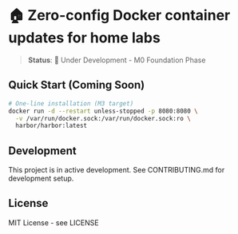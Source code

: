 # 🏠 **Zero-config Docker container updates for home labs**

> **Status**: 🚧 Under Development - M0 Foundation Phase

## Quick Start (Coming Soon)

```bash
# One-line installation (M3 target)
docker run -d --restart unless-stopped -p 8080:8080 \
  -v /var/run/docker.sock:/var/run/docker.sock:ro \
  harbor/harbor:latest
```

## Development

This project is in active development. See CONTRIBUTING.md for development setup.

## License

MIT License - see LICENSE
